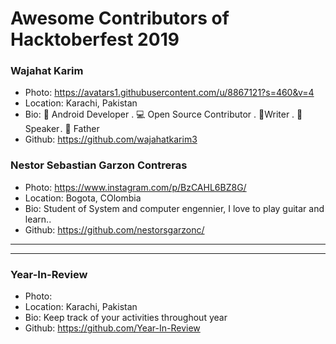 # Awesome Contributors of Hacktoberfest 2019

### Wajahat Karim
- Photo: https://avatars1.githubusercontent.com/u/8867121?s=460&v=4
- Location: Karachi, Pakistan
- Bio: 📱 Android Developer . 💻 Open Source Contributor . 📝Writer . 🎤 Speaker . 👶 Father 
- Github: https://github.com/wajahatkarim3

### Nestor Sebastian Garzon Contreras
- Photo: https://www.instagram.com/p/BzCAHL6BZ8G/
- Location: Bogota, COlombia
- Bio: Student of System and computer engennier, I love to play guitar and learn..
- Github: https://github.com/nestorsgarzonc/
***

-----------

### Year-In-Review
- Photo: 
- Location: Karachi, Pakistan
- Bio: Keep track of your activities throughout year
- Github: https://github.com/Year-In-Review
